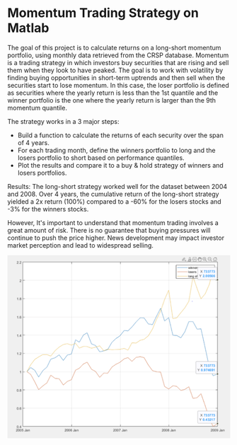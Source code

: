 # Momentum Trading Strategy on Matlab

The goal of this project is to calculate returns on a long-short momentum portfolio, using monthly data retrieved from the CRSP database. Momentum is a trading strategy in which investors buy securities that are rising and sell them when they look to have peaked. The goal is to work with volatility by finding buying opportunities in short-term uptrends and then sell when the securities start to lose momentum. In this case, the loser portfolio is defined as securities where the yearly return is less than the 1st quantile and the winner portfolio is the one where the yearly return is larger than the 9th momentum quantile.

The strategy works in a 3 major steps: 
- Build a function to calculate the returns of each security over the span of 4 years.
- For each trading month, define the winners portfolio to long and the losers portfolio to short based on performance quantiles.
- Plot the results and compare it to a buy & hold strategy of winners and losers portfolios.

Results: The long-short strategy worked well for the dataset between 2004 and 2008. Over 4 years, the cumulative return of the long-short strategy yielded a 2x return (100%) compared to a -60% for the losers stocks and -3% for the winners stocks. 

However, It's important to understand that momentum trading involves a great amount of risk. There is no guarantee that buying pressures will continue to push the price higher. News development may impact investor market perception and lead to widespread selling. 

<p align="center">
  <img src="https://github.com/codebyvictor/Momentum-Trading-Strategy-on-Matlab/blob/d68ba2421dbd53aa8a2139763ead09243dd0e30a/strat-performance-dataset.png">
</p>
